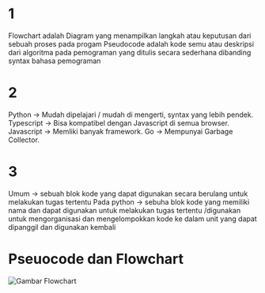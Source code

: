 # 1
Flowchart adalah Diagram yang menampilkan langkah atau keputusan dari sebuah proses pada progam
Pseudocode adalah kode semu atau deskripsi dari algoritma pada pemograman yang ditulis secara sederhana dibanding syntax bahasa pemograman

# 2
Python -> Mudah dipelajari / mudah di mengerti, syntax yang lebih pendek.
Typescript -> Bisa kompatibel dengan Javascript di semua browser.
Javascript -> Memliki banyak framework. 
Go -> Mempunyai Garbage Collector. 

# 3
Umum -> sebuah blok kode yang dapat digunakan secara berulang untuk melakukan tugas tertentu
Pada python ->  sebuha blok kode yang memiliki nama dan dapat digunakan untuk melakukan tugas tertentu /digunakan untuk mengorganisasi dan mengelompokkan kode ke dalam unit yang dapat dipanggil dan digunakan kembali

# Pseuocode dan Flowchart
![Gambar Flowchart](https://github.com/rizanhadist/UK-/blob/main/Asset/Flowchart%20Menghitung%20Luas%20Persegi%20Panjang.png)
